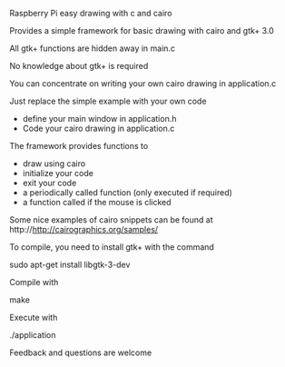 Raspberry Pi easy drawing with c and cairo

Provides a simple framework for basic drawing with cairo and gtk+ 3.0

All gtk+ functions are hidden away in main.c

No knowledge about gtk+ is required

You can concentrate on writing your own cairo drawing in application.c

Just replace the simple example with your own code

 * define your main window in application.h
 * Code your cairo drawing in application.c
 
The framework provides functions to
 * draw using cairo
 * initialize your code
 * exit your code
 * a periodically called function (only executed if required)
 * a function called if the mouse is clicked

Some nice examples of cairo snippets can be found at
  http://http://cairographics.org/samples/

To compile, you need to install gtk+ with the command

  sudo apt-get install libgtk-3-dev

Compile with

  make

Execute with

  ./application

Feedback and questions are welcome
  